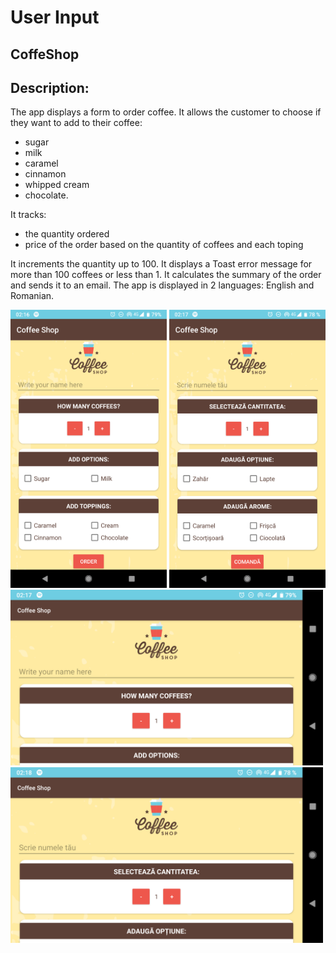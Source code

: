 # User Input

## CoffeShop

## Description: 
The app displays a form to order coffee.
It allows the customer to choose if they want to add to their coffee:

 * sugar
 * milk
 * caramel
 * cinnamon
 * whipped cream
 * chocolate. 
 
 It tracks:
 * the quantity ordered
 * price of the order based on the quantity of coffees and each toping
 
 It increments the quantity up to 100. 
 It displays a Toast error message for more than 100 coffees or less than 1. 
 It calculates the summary of the order and sends it to an email. 
 The app is displayed in 2 languages: English and Romanian. 

<img src="https://github.com/Limmonica/CoffeeShop/blob/master/Udacity-CoffeeShop-PE.png"  width="250" height=""> <img src="https://github.com/Limmonica/CoffeeShop/blob/master/Udacity-CoffeeShop-PR.png"  width="250" height="">
<img src="https://github.com/Limmonica/CoffeeShop/blob/master/Udacity-CoffeeShop-LE.png"  width="500" height=""> <img src="https://github.com/Limmonica/CoffeeShop/blob/master/Udacity-CoffeeShop-LR.png"  width="500" height="">
